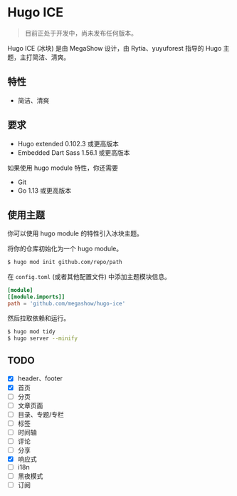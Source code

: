 # Hugo ICE

> 目前正处于开发中，尚未发布任何版本。

Hugo ICE (冰块) 是由 MegaShow 设计，由 Rytia、yuyuforest 指导的 Hugo 主题，主打简洁、清爽。

## 特性

- 简洁、清爽

## 要求

- Hugo extended 0.102.3 或更高版本
- Embedded Dart Sass 1.56.1 或更高版本

如果使用 hugo module 特性，你还需要

- Git
- Go 1.13 或更高版本

## 使用主题

你可以使用 hugo module 的特性引入冰块主题。

将你的仓库初始化为一个 hugo module。

```sh
$ hugo mod init github.com/repo/path
```

在 `config.toml` (或者其他配置文件) 中添加主题模块信息。

```toml
[module]
[[module.imports]]
path = 'github.com/megashow/hugo-ice'
```

然后拉取依赖和运行。

```sh
$ hugo mod tidy
$ hugo server --minify
```

## TODO

- [x] header、footer
- [x] 首页
- [ ] 分页
- [ ] 文章页面
- [ ] 目录、专题/专栏
- [ ] 标签
- [ ] 时间轴
- [ ] 评论
- [ ] 分享
- [x] 响应式
- [ ] i18n
- [ ] 黑夜模式
- [ ] 订阅

